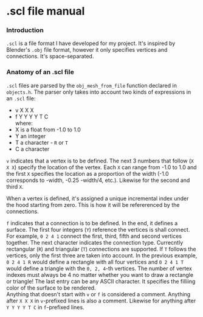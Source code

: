 # .scl file manual

### Introduction

`.scl` is a file format I have developed for my project. It's inspired by Blender's `.obj` file format, however it only specifies vertices and connections. It's space-separated.

### Anatomy of an .scl file

`.scl` files are parsed by the `obj_mesh_from_file` function declared in `objects.h`. The parser only takes into account two kinds of expressions in an `.scl` file:
* v X X X  
* f Y Y Y Y T C  
where:  
* X is a float from -1.0 to 1.0
* Y an integer
* T a character - `R` or `T`
* C a character

`v` indicates that a vertex is to be defined. The next 3 numbers that follow (`X X X`) specify the location of the vertex. Each `X` can range from -1.0 to 1.0 and the first `X` specifies the location as a proportion of the width (-1.0 corresponds to -width, -0.25 -width/4, etc.). Likewise for the second and third `X`.  

When a vertex is defined, it's assigned a unique incremental index under the hood starting from zero. This is how it will be refererenced by the connections.  

`f` indicates that a connection is to be defined. In the end, it defines a surface. The first four integers (`Y`) reference the vertices is shall connect. For example, `0 2 4 1` connect the first, third, fifth and second vertices together. The next character indicates the connection type. Currecntly rectangular (`R`) and triangular (`T`) connections are supported. If `T` follows the vertices, only the first three are taken into account. In the previous example, `0 2 4 1 R` would define a rectangle with all four vertices and `0 2 4 1 T` would define a triangle with the `0, 2, 4`-th vertices. The number of vertex indexes must always be 4 no matter whether you want to draw a rectangle or triangle! The last entry can be any ASCII character. It specifies the filliing color of the surface to be rendered.  
Anything that doesn't start with `v` or `f` is considered a comment. Anything after `X X X` in `v`-prefixed lines is also a comment. Likewise for anything after `Y Y Y Y T C` in `f`-prefixed lines.
